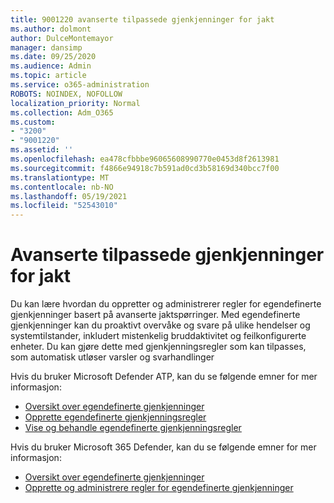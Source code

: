 ```yaml
---
title: 9001220 avanserte tilpassede gjenkjenninger for jakt
ms.author: dolmont
author: DulceMontemayor
manager: dansimp
ms.date: 09/25/2020
ms.audience: Admin
ms.topic: article
ms.service: o365-administration
ROBOTS: NOINDEX, NOFOLLOW
localization_priority: Normal
ms.collection: Adm_O365
ms.custom:
- "3200"
- "9001220"
ms.assetid: ''
ms.openlocfilehash: ea478cfbbbe96065608990770e0453d8f2613981
ms.sourcegitcommit: f4866e94918c7b591ad0cd3b58169d340bcc7f00
ms.translationtype: MT
ms.contentlocale: nb-NO
ms.lasthandoff: 05/19/2021
ms.locfileid: "52543010"
---
```

# <a name="advanced-hunting-custom-detections"></a>Avanserte tilpassede gjenkjenninger for jakt

Du kan lære hvordan du oppretter og administrerer regler for egendefinerte gjenkjenninger basert på avanserte jaktspørringer. Med egendefinerte gjenkjenninger kan du proaktivt overvåke og svare på ulike hendelser og systemtilstander, inkludert mistenkelig bruddaktivitet og feilkonfigurerte enheter. Du kan gjøre dette med gjenkjenningsregler som kan tilpasses, som automatisk utløser varsler og svarhandlinger
  
Hvis du bruker Microsoft Defender ATP, kan du se følgende emner for mer informasjon: 
- [Oversikt over egendefinerte gjenkjenninger](/windows/security/threat-protection/microsoft-defender-atp/overview-custom-detections)
- [Opprette egendefinerte gjenkjenningsregler](/windows/security/threat-protection/microsoft-defender-atp/custom-detection-rules)
- [Vise og behandle egendefinerte gjenkjenningsregler](/windows/security/threat-protection/microsoft-defender-atp/custom-detections-manage)

Hvis du bruker Microsoft 365 Defender, kan du se følgende emner for mer informasjon: 
- [Oversikt over egendefinerte gjenkjenninger](/microsoft-365/security/mtp/custom-detections-overview)
- [Opprette og administrere regler for egendefinerte gjenkjenninger](/microsoft-365/security/mtp/custom-detection-rules)
